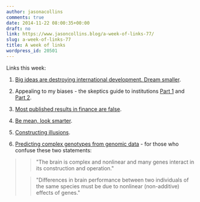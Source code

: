 ```yaml
---
author: jasonacollins
comments: true
date: 2014-11-22 08:00:35+00:00
draft: no
link: https://www.jasoncollins.blog/a-week-of-links-77/
slug: a-week-of-links-77
title: A week of links
wordpress_id: 20501
---
```


Links this week:






	
  1. [Big ideas are destroying international development. Dream smaller](http://www.newrepublic.com/article/120178/problem-international-development-and-plan-fix-it).

	
  2. Appealing to my biases - the skeptics guide to institutions [Part 1](http://growthecon.wordpress.com/2014/11/18/the-skeptics-guide-to-institutions-part-1/) and [Part 2](http://growthecon.wordpress.com/2014/11/20/the-skeptics-guide-to-institutions-part-2/).

	
  3. [Most published results in finance are false](http://timharford.com/2014/11/finance-and-the-jelly-bean-problem/).

	
  4. [Be mean, look smarter](http://www.wired.com/2014/11/be-mean-online/).

	
  5. [Constructing illusions](http://nautil.us/issue/19/illusions/the-illusion-machine-that-teaches-us-how-we-see).

	
  6. [Predicting complex genotypes from genomic data](http://infoproc.blogspot.com.au/2014/11/additivity-and-complex-traits-in-mice.html) - for those who confuse these two statements:




<blockquote>

> 
> "The brain is complex and nonlinear and many genes interact in its construction and operation."
> 
> 

> 
> "Differences in brain performance between two individuals of the same species must be due to nonlinear (non-additive) effects of genes."
> 
> 
</blockquote>
